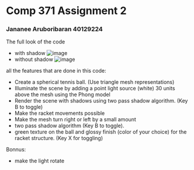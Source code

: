 # Comp 371 Assignment 2
### Jananee Aruboribaran 40129224

The full look of the code
- with  shadow
 ![image](https://github.com/BunnyPrince/371/assets/71982648/e07e4da4-1f88-47e4-8ee1-cd5f5b0f6a43)
- without shadow
 ![image](https://github.com/BunnyPrince/371/assets/71982648/b1b141a2-362c-4e25-98b8-bac07b33da44)






all the features that are done in this code:
- Create a spherical tennis ball. (Use triangle mesh representations)
- Illuminate the scene by adding a point light source (white) 30 units above the mesh
  using the Phong model
- Render the scene with shadows using two pass shadow algorithm. (Key B to toggle)
- Make the racket movements possible
- Make the mesh turn right or left by a small amount
- two pass shadow algorithm  (Key B to toggle).
- green texture on the ball and glossy finish (color of your choice) for the racket structure. (Key X for toggling)


Bonnus:
- make the light rotate
